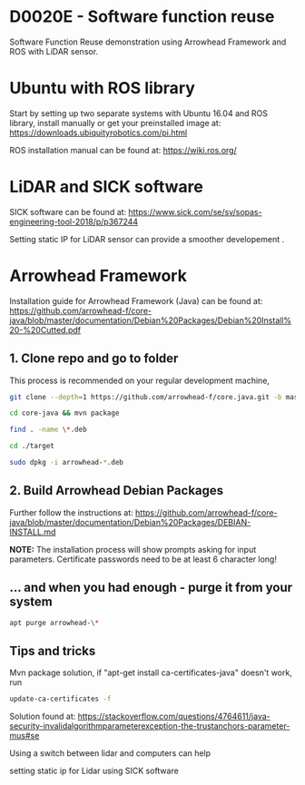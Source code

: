 # D0020E - Software function reuse
Software Function Reuse demonstration using Arrowhead Framework and ROS with LiDAR sensor.

# Ubuntu with ROS library
Start by setting up two separate systems with Ubuntu 16.04 and ROS library, install manually or get your preinstalled
image at:
https://downloads.ubiquityrobotics.com/pi.html

ROS installation manual can be found at:
https://wiki.ros.org/

# LiDAR and SICK software
SICK software can be found at:
https://www.sick.com/se/sv/sopas-engineering-tool-2018/p/p367244

Setting static IP for LiDAR sensor can provide a smoother developement .

# Arrowhead Framework
Installation guide for Arrowhead Framework (Java) can be found at:
https://github.com/arrowhead-f/core-java/blob/master/documentation/Debian%20Packages/Debian%20Install%20-%20Cutted.pdf

## 1. Clone repo and go to folder
This process is recommended on your regular development machine,
 ```sh
git clone --depth=1 https://github.com/arrowhead-f/core.java.git -b master
```
 ```sh
cd core-java && mvn package
```
 ```sh
find . -name \*.deb
```
```sh
cd ./target
```
```sh
sudo dpkg -i arrowhead-*.deb
```
## 2. Build Arrowhead Debian Packages
Further follow the instructions at:
https://github.com/arrowhead-f/core-java/blob/master/documentation/Debian%20Packages/DEBIAN-INSTALL.md

**NOTE:** The installation process will show prompts asking for input parameters. Certificate passwords need to be at
least 6 character long!

## ... and when you had enough - purge it from your system
 ```sh
apt purge arrowhead-\*
```

## Tips and tricks
Mvn package solution, if "apt-get install ca-certificates-java" doesn't work, run

 ```sh
update-ca-certificates -f
```
Solution found at:
https://stackoverflow.com/questions/4764611/java-security-invalidalgorithmparameterexception-the-trustanchors-parameter-mus#se

Using a switch between lidar and computers can help

setting static ip for Lidar using SICK software
